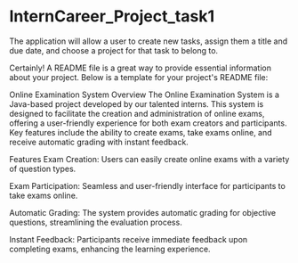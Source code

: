 # InternCareer_Project_task1
The application will allow a user to create new tasks, assign them a title and due date, and choose a project for that task to belong to.

Certainly! A README file is a great way to provide essential information about your project. Below is a template for your project's README file:

Online Examination System
Overview
The Online Examination System is a Java-based project developed by our talented interns. This system is designed to facilitate the creation and administration of online exams, offering a user-friendly experience for both exam creators and participants. Key features include the ability to create exams, take exams online, and receive automatic grading with instant feedback.

Features
Exam Creation: Users can easily create online exams with a variety of question types.

Exam Participation: Seamless and user-friendly interface for participants to take exams online.

Automatic Grading: The system provides automatic grading for objective questions, streamlining the evaluation process.

Instant Feedback: Participants receive immediate feedback upon completing exams, enhancing the learning experience.
